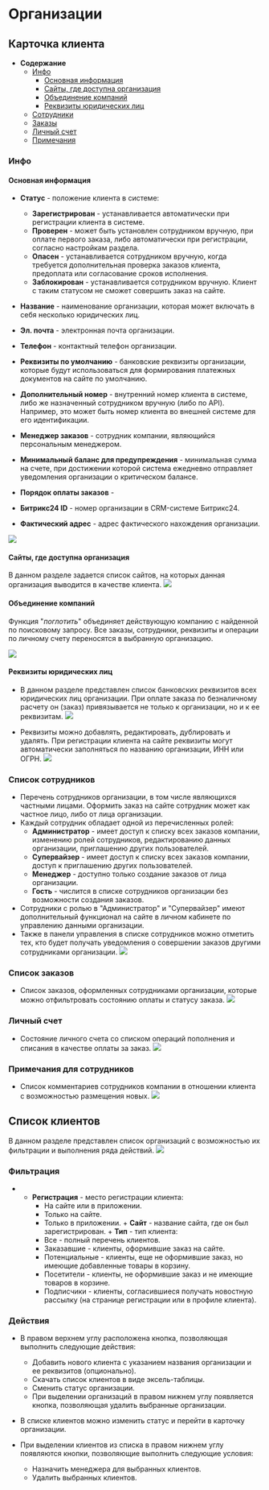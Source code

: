 # Организации
## Карточка клиента
* __Содержание__
    + [Инфо](/customers/b2b?id=Основная-информация)
        + [Основная информация](/customers/b2b?id=Основная-информация)
        + [Сайты, где доступна организация](/customers/b2b?id=Сайты-где-доступна-организация)
        + [Объединение компаний](/customers/b2b?id=Объединение-компаний)
        + [Реквизиты юридических лиц](/customers/b2b?id=Реквизиты-юридических-лиц)
    + [Сотрудники](/customers/b2b?id=Список-сотрудников)
    + [Заказы](/customers/b2b?id=Список-заказов)
    + [Личный счет](/customer/b2b?id=Личный-счет)
    + [Примечания](/customers/b2b?id=Примечания-для-сотрудников)

### Инфо
#### Основная информация
* __Статус__ - положение клиента в системе:
    + __Зарегистрирован__ - устанавливается автоматически при регистрации клиента в системе.
    + __Проверен__ - может быть установлен сотрудником вручную, при оплате первого заказа, либо автоматически при регистрации, согласно настройкам раздела.
    + __Опасен__ - устанавливается сотрудником вручную, когда требуется дополнительная проверка заказов клиента, предоплата или согласование сроков исполнения.
    + __Заблокирован__ - устанавливается сотрудником вручную. Клиент с таким статусом не сможет совершить заказ на сайте.

* __Название__ - наименование организации, которая может включать в себя несколько юридических лиц.
* __Эл. почта__ - электронная  почта организации.
* __Телефон__ - контактный телефон организации.
* __Реквизиты по умолчанию__ - банковские реквизиты организации, которые будут использоваться для формирования платежных документов на сайте по умолчанию.
* __Дополнительный номер__ - внутренний номер клиента в системе, либо же назначенный сотрудником вручную (либо по API). Например, это может быть номер клиента во внешней системе для его идентификации.
* __Менеджер заказов__ - сотрудник компании, являющийся персональным менеджером.
* __Минимальный баланс для предупреждения__ - минимальная сумма на счете, при достижении которой система ежедневно отправляет уведомления организации о критическом балансе.
* __Порядок оплаты заказов__ -  
* __Битрикс24 ID__ - номер организации в CRM-системе Битрикс24.
* __Фактический адрес__ -  адрес фактического нахождения организации.

![](../_media/customer/info-company.png)

#### Сайты, где доступна организация
В данном разделе задается список сайтов, на которых данная организация выводится в качестве клиента.
![](../_media/customer/websites.png)

#### Объединение компаний
Функция "_поглотить_" объединяет действующую компанию с найденной по поисковому запросу. Все заказы, сотрудники, реквизиты и операции по личному счету переносятся в выбранную организацию.

![](../_media/customer/merge.png)

#### Реквизиты юридических лиц
* В данном разделе представлен список банковских реквизитов всех юридических лиц организации. При оплате заказа по безналичному расчету он (заказ) привязывается не только к организации, но и к ее  реквизитам. 
![](../_media/customer/organization-list.png)

* Реквизиты можно добавлять, редактировать, дублировать и удалять. При регистрации клиента на сайте реквизиты могут автоматически заполняться по названию организации, ИНН или ОГРН.
![](../_media/customer/organization-edit.png)

### Список сотрудников
* Перечень сотрудников организации, в том числе являющихся частными лицами. Оформить заказ на сайте сотрудник может как частное лицо, либо от лица организации.
* Каждый сотрудник обладает одной из перечисленных ролей:
    + __Администратор__ - имеет доступ к списку всех заказов компании, изменению ролей сотрудников, редактированию данных организации, приглашению других пользователей.
    + __Супервайзер__ - имеет доступ к списку всех заказов компании, доступ к приглашению других пользователей.
    + __Менеджер__ - доступно только создание заказов от лица организации.
    + __Гость__ - числится в списке сотрудников организации без возможности создания заказов.
* Сотрудники с ролью в "Администратор" и "Супервайзер" имеют дополнительный функционал на сайте в личном кабинете по управлению данными организации.
* Также в панели управления в списке сотрудников можно отметить тех, кто будет получать уведомления о совершении заказов другими сотрудниками организации.
![](../_media/customer/staff.png)

### Список заказов
* Список заказов, оформленных сотрудниками организации, которые можно отфильтровать состоянию оплаты и статусу заказа.
![](../_media/customer/company-orders.png)

### Личный счет
* Состояние личного счета со списком операций пополнения и списания в качестве оплаты за заказ.
![](../_media/customer/company-balance.png)

### Примечания для сотрудников
* Список комментариев сотрудников компании в отношении клиента с возможностью размещения новых.
![](../_media/customer/company-notes.png)

## Список клиентов
В данном разделе представлен список организаций с возможностью их фильтрации и выполнения ряда действий.
![](../_media/customer/b2b-list.png)

### Фильтрация
*    + __Регистрация__ - место регистрации клиента:
        - На сайте или в приложении.
        - Только на сайте.
        - Только в приложении.
    + __Сайт__ - название сайта, где он был зарегистрирован.
    + __Тип__ - тип клиента:
        - Все - полный перечень клиентов.
        - Заказавшие - клиенты, оформившие заказ на сайте.
        - Потенциальные - клиенты, еще не оформившие заказ, но имеющие добавленные товары в корзину.
        - Посетители - клиенты, не оформившие заказ и не имеющие товаров в корзине.
        - Подписчики - клиенты, согласившиеся получать новостную рассылку (на странице регистрации или в профиле клиента).

### Действия
* В правом верхнем углу расположена кнопка, позволяющая выполнить следующие действия:
    + Добавить нового клиента с указанием названия организации и ее реквизитов (опционально).
    + Скачать список клиентов в виде эксель-таблицы.
    + Сменить статус организации.
    + При выделении организаций в правом нижнем углу появляется кнопка, позволяющая удалить выбранные организации.
    
* В списке клиентов можно изменить статус и перейти в карточку организации.

* При выделении клиентов из списка в правом нижнем углу появляются кнопки, позволяющие выполнить следующие условия:
    + Назначить менеджера для выбранных клиентов.
    + Удалить выбранных клиентов.